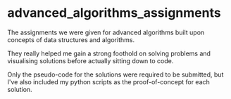 # advanced_algorithms_assignments
The assignments we were given for advanced algorithms built upon concepts of data structures and algorithms. 

They really helped me gain a strong foothold on solving problems and visualising solutions before actually sitting down to code. 

Only the pseudo-code for  the solutions were required to be submitted, but I've also included my python scripts as the proof-of-concept for each solution.
